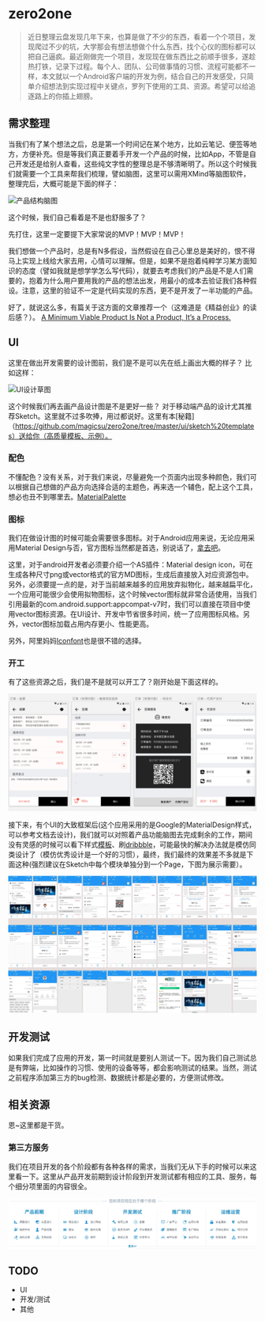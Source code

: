 # zero2one

>近日整理云盘发现几年下来，也算是做了不少的东西，看着一个个项目，发现爬过不少的坑，大学那会有想法想做个什么东西，找个心仪的图标都可以把自己逼疯。最近刚做完一个项目，发现现在做东西比之前顺手很多，遂趁热打铁，记录下过程。每个人、团队、公司做事情的习惯、流程可能都不一样，本文就以一个Android客户端的开发为例，结合自己的开发感受，只简单介绍想法到实现过程中关键点，罗列下使用的工具、资源。希望可以给追逐路上的你插上翅膀。


## 需求整理
当我们有了某个想法之后，总是第一个时间记在某个地方，比如云笔记、便签等地方，方便补充。但是等我们真正要着手开发一个产品的时候，比如App，不管是自己开发还是给别人查看，这些纯文字性的整理总是不够清晰明了。所以这个时候我们就需要一个工具来帮我们梳理，譬如脑图，这里可以需用XMind等脑图软件，整理完后，大概可能是下面的样子：

![产品结构脑图](http://upload-images.jianshu.io/upload_images/1694733-33c05012c990e4ad.png?imageMogr2/auto-orient/strip%7CimageView2/2/w/1240)

这个时候，我们自己看着是不是也舒服多了？

先打住，这里一定要提下大家常说的MVP！MVP！MVP！

我们想做一个产品时，总是有N多假设，当然假设在自己心里总是美好的，恨不得马上实现上线给大家去用，心情可以理解。但是，如果不是抱着纯粹学习某方面知识的态度（譬如我就是想学学怎么写代码），就要去考虑我们的产品是不是人们需要的，抱着为什么用户要用我的产品的想法出发，用最小的成本去验证我们各种假设。注意，这里的验证不一定是代码实现的东西，更不是开发了一半功能的产品。

好了，就说这么多，有篇关于这方面的文章推荐一个（这难道是《精益创业》的读后感？）。
[A Minimum Viable Product Is Not a Product, It’s a Process.](http://blog.ycombinator.com/minimum-viable-product-process/)


## UI
这里在做出开发需要的设计图前，我们是不是可以先在纸上画出大概的样子？
比如这样：

![UI设计草图](http://image.woshipm.com/wp-files/2017/01/rwJt7onh7CxhFMNilA9n.png)

这个时候我们再去画产品设计图是不是更好一些？
对于移动端产品的设计尤其推荐Sketch。这里就不过多吹捧，用过都说好。这里有本[秘籍]（https://github.com/magicsu/zero2one/tree/master/ui/sketch%20templates）送给你（高质量模板、示例）。

### 配色
不懂配色？没有关系，对于我们来说，尽量避免一个页面内出现多种颜色，我们可以根据自己想做的产品方向选择合适的主题色，再来选一个辅色，配上这个工具，想必也丑不到哪里去。[MaterialPalette](https://www.materialpalette.com/light-blue/blue)

### 图标
我们在做设计图的时候可能会需要很多图标。对于Android应用来说，无论应用采用Material Design与否，官方图标当然都是首选，别说话了，[拿去吧](https://github.com/google/material-design-icons)。

这里，对于android开发者必须要介绍一个AS插件：Material design icon，可在生成各种尺寸png或vector格式的官方MD图标，生成后直接放入对应资源包中。另外，必须要提一点的是，对于当前越来越多的应用放弃拟物化，越来越扁平化，一个应用可能很少会使用拟物图标，这个时候vector图标就非常合适使用，当我们引用最新的com.android.support:appcompat-v7时，我们可以直接在项目中使用vector图标资源。在UI设计、开发中节省很多时间，统一了应用图标风格。另外，vector图标加载占用内存更小、性能更高。

另外，阿里妈妈[Iconfont](http://www.iconfont.cn/)也是很不错的选择。

### 开工
有了这些资源之后，我们是不是就可以开工了？刚开始是下面这样的。

![UI设计草图](https://github.com/magicsu/zero2one/blob/master/images/sketch.png?raw=true)

接下来，有个UI的大致框架后(这个应用采用的是Google的MaterialDesign样式，可以参考文档去设计)，我们就可以对照着产品功能脑图去完成剩余的工作，期间没有灵感的时候可以看下样式[模板](https://github.com/magicsu/zero2one/tree/master/ui/sketch%20templates)、刷[dribbble](https://dribbble.com/)，可能最快的解决办法就是模仿同类设计了（模仿优秀设计是一个好的习惯），最终，我们最终的效果差不多就是下面这种(强烈建议在Sketch中每个模块单独分到一个Page，下图为展示需要）。

![UI设计完成稿](https://github.com/magicsu/zero2one/blob/master/images/sketch_completed.jpg?raw=true)

## 开发测试
如果我们完成了应用的开发，第一时间就是要别人测试一下。因为我们自己测试总是有弊端，比如操作的习惯、使用的设备等等，都会影响测试的结果。当然，测试之前程序添加第三方的bug检测、数据统计都是必要的，方便测试修改。

## 相关资源
恩~这里都是干货。

### 第三方服务
我们在项目开发的各个阶段都有各种各样的需求，当我们无从下手的时候可以来这里看一下。这里从产品开发前期到设计阶段到开发测试都有相应的工具、服务，每个细分项里面的内容很全。

![DevStore](https://github.com/magicsu/zero2one/blob/master/images/dev_store.jpeg?raw=true)

## TODO
* UI
* 开发/测试
* 其他
